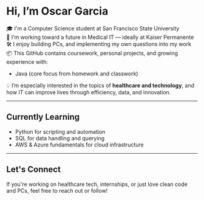 # Hi, I’m Oscar Garcia

🎓 I'm a Computer Science student at San Francisco State University  
💼 I'm working toward a future in Medical IT — ideally at Kaiser Permanente  
🛠️ I enjoy building PCs, and implementing my own questions into my work 
📦 This GitHub contains coursework, personal projects, and growing experience with:

- Java (core focus from homework and classwork)

💡 I’m especially interested in the topics of **healthcare and technology**, and how IT can improve lives through efficiency, data, and innovation.

---

## Currently Learning

- Python for scripting and automation  
- SQL for data handling and querying  
- AWS & Azure fundamentals for cloud infrastructure

---

## Let's Connect

If you're working on healthcare tech, internships, or just love clean code and PCs, feel free to reach out or follow!

